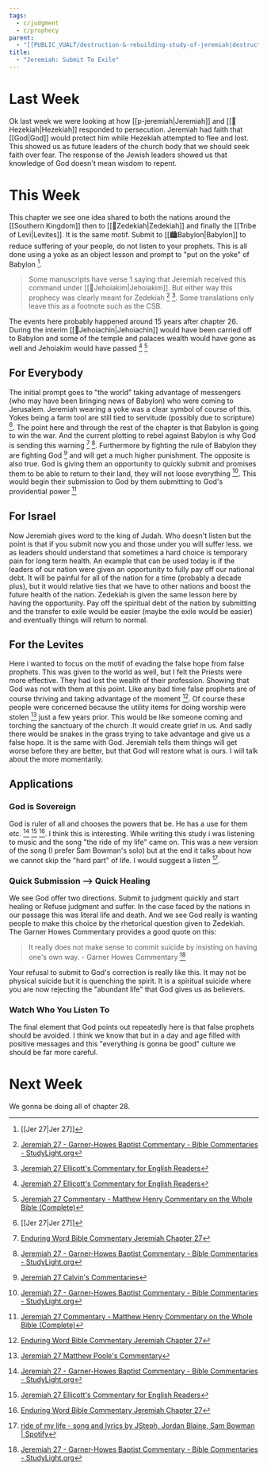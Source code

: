 ```yaml
---
tags:
  - c/judgment
  - c/prophecy
parent:
  - "[[PUBLIC_VUALT/destruction-&-rebuilding-study-of-jeremiah|destruction-&-rebuilding-study-of-jeremiah]]"
title:
  - "Jeremiah: Submit To Exile"
---
```

# Last Week
Ok last week we were looking at how [[p-jeremiah|Jeremiah]] and [[🧑Hezekiah|Hezekiah]]  responded to persecution. Jeremiah had faith that [[God|God]] would protect him while Hezekiah attempted to flee and lost. This showed us as future leaders of the church body that we should seek faith over fear. The response of the Jewish leaders showed us that knowledge of God doesn't mean wisdom to repent. 

# This Week
This chapter we see one idea shared to both the nations around the [[Southern Kingdom]] then to [[🧑Zedekiah|Zedekiah]] and finally the [[Tribe of Levi|Levites]]. It is the same motif. Submit to [[🏙️Babylon|Babylon]] to reduce suffering of your people, do not listen to your prophets. This is all done using a yoke as an object lesson and prompt to "put on the yoke" of Babylon [^1].



> Some manuscripts have verse 1 saying that Jeremiah received this command under [[🧑Jehoiakim|Jehoiakim]]. But either way this prophecy was clearly meant for Zedekiah [^garner-howes] [^ellicott]. Some translations only leave this as a footnote such as the CSB.

The events here probably happened around 15 years after chapter 26. During the interim [[🧑Jehoiachin|Jehoiachin]] would have been carried off to Babylon and some of the temple and palaces wealth would have gone as well and Jehoiakim would have passed [^ellicott] [^matthew-henry]
## For Everybody
The initial prompt goes to "the world" taking advantage of messengers (who may have been bringing news of Babylon) who were coming to Jerusalem. Jeremiah wearing a yoke was a clear symbol of course of this. Yokes being a farm tool are still tied to servitude (possibly due to scripture) [^1]. The point here and through the rest of the chapter is that Babylon is going to win the war. And the current plotting to rebel against Babylon is why God is sending this warning [^enduring-word] [^garner-howes].  Furthermore by fighting the rule of Babylon they are fighting God [^john-calvin] and will get a much higher punishment. The opposite is also true. God is giving them an opportunity to quickly submit and promises them to be able to return to their land, they will not loose everything [^garner-howes]. This would begin their submission to God by them submitting to God's providential power [^matthew-henry]

## For Israel
Now Jeremiah gives word to the king of Judah. Who doesn't listen but the point is that if you submit now you and those under you will suffer less. we as leaders should understand that sometimes a hard choice is temporary pain for long term health. An example that can be used today is if the leaders of our nation were given an opportunity to fully pay off our national debt. It will be painful for all of the nation for a time (probably a decade plus), but it would relative ties that we have to other nations and boost the future health of the nation. Zedekiah is given the same lesson here by having the opportunity. Pay off the spiritual debt of the nation by submitting and the transfer to exile would be easier (maybe the exile would be easier) and eventually things will return to normal.

## For the Levites
Here i wanted to focus on the motif of evading the false hope from false prophets. This was given to the world as well, but I felt the Priests were more effective. They had lost the wealth of their profession. Showing that God was not with them at this point. Like any bad time false prophets are of course thriving and taking advantage of the moment [^enduring-word]. Of course these people were concerned because the utility items for doing worship were stolen [^matthew-poole] just a few years prior. This would be like someone coming and torching the sanctuary of the church .It would create grief in us. And sadly there would be snakes in the grass trying to take advantage and give us a false hope. It is the same with God. Jeremiah tells them things will get worse before they are better, but that God will restore what is ours. I will talk about the more momentarily.

## Applications

### God is Sovereign 

God is ruler of all and chooses the powers that be. He has a use for them etc. [^garner-howes] [^ellicott] [^enduring-word]. I think this is interesting. While writing this study i was listening to music and the song "the ride of my life" came on. This was a new version of the song (I prefer Sam Bowman's solo) but at the end it talks about how we cannot skip the "hard part" of life. I would suggest a listen [^2].

[^2]: [ride of my life - song and lyrics by JSteph, Jordan Blaine, Sam Bowman \| Spotify](https://open.spotify.com/track/6SztK51pJRa0tX04BzTzlW?si=8ff43b71e3fd4b5e)

### Quick Submission --> Quick Healing

We see God offer two directions. Submit to judgment quickly and start healing or Refuse judgment and suffer. In the case faced by the nations in our passage this was literal life and death. And we see God really is wanting people to make this choice by the rhetorical question given to Zedekiah. The Garner Howes Commentary provides a good quote on this:

> It really does not make sense to commit suicide by insisting on having one's own way.
\- Garner Howes Commentary [^garner-howes]

Your refusal to submit to God's correction is really like this. It may not be physical suicide but it is quenching the spirit. It is a spiritual suicide where you are now rejecting the "abundant life" that God gives us as believers.

### Watch Who You Listen To
The final element that God points out repeatedly here is that false prophets should be avoided. I think we know that but in a day and age filled with positive messages and this "everything is gonna be good" culture we should be far more careful.

# Next Week
We gonna be doing all of chapter 28.




[^garner-howes]: [Jeremiah 27 - Garner-Howes Baptist Commentary - Bible Commentaries - StudyLight.org](https://www.studylight.org/commentaries/eng/ghb/jeremiah-27.html)
[^matthew-poole]: [Jeremiah 27 Matthew Poole's Commentary](https://biblehub.com/commentaries/poole/jeremiah/27.htm)
[^ellicott]: [Jeremiah 27 Ellicott's Commentary for English Readers](https://biblehub.com/commentaries/ellicott/jeremiah/27.htm)
[^matthew-henry]: [Jeremiah 27 Commentary - Matthew Henry Commentary on the Whole Bible (Complete)](https://www.biblestudytools.com/commentaries/matthew-henry-complete/jeremiah/27.html)
[^enduring-word]: [Enduring Word Bible Commentary Jeremiah Chapter 27](https://enduringword.com/bible-commentary/jeremiah-27/)
[^john-calvin]: [Jeremiah 27 Calvin's Commentaries](https://biblehub.com/commentaries/calvin/jeremiah/18.htm)
[^john-gill]: [Jeremiah 27 Bible Commentary - John Gill’s Exposition of the Bible \| Christianity.com](https://www.christianity.com/bible/commentary/john-gill/jeremiah/27)

[^1]: [[Jer 27|Jer 27]]
